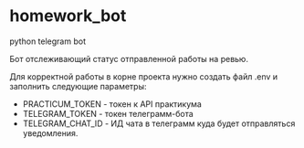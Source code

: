 # homework_bot
python telegram bot


Бот отслеживающий статус отправленной работы на ревью.

Для корректной работы в корне проекта нужно создать файл .env и заполнить следующие параметры:
* PRACTICUM_TOKEN - токен к API практикума
* TELEGRAM_TOKEN - токен телеграмм-бота
* TELEGRAM_CHAT_ID - ИД чата в телеграмм куда будет отправляться уведомления.
